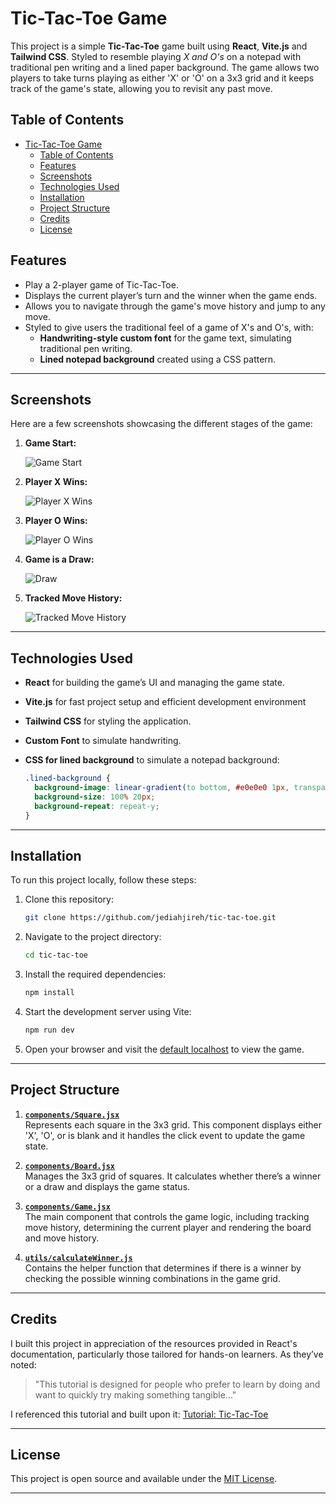 # Tic-Tac-Toe Game

This project is a simple **Tic-Tac-Toe** game built using **React**, **Vite.js** and **Tailwind CSS**. Styled to resemble playing _X and O's_ on a notepad with traditional pen writing and a lined paper background. The game allows two players to take turns playing as either 'X' or 'O' on a 3x3 grid and it keeps track of the game's state, allowing you to revisit any past move.

<!-- TOC -->

## Table of Contents

- [Tic-Tac-Toe Game](#tic-tac-toe-game)
  - [Table of Contents](#table-of-contents)
  - [Features](#features)
  - [Screenshots](#screenshots)
  - [Technologies Used](#technologies-used)
  - [Installation](#installation)
  - [Project Structure](#project-structure)
  - [Credits](#credits)
  - [License](#license)

## Features

- Play a 2-player game of Tic-Tac-Toe.
- Displays the current player’s turn and the winner when the game ends.
- Allows you to navigate through the game's move history and jump to any move.
- Styled to give users the traditional feel of a game of X's and O's, with:
  - **Handwriting-style custom font** for the game text, simulating traditional pen writing.
  - **Lined notepad background** created using a CSS pattern.

---

## Screenshots

Here are a few screenshots showcasing the different stages of the game:

1. **Game Start:**

   ![Game Start](./docs/images/screenshots/game-start.png)

2. **Player X Wins:**

   ![Player X Wins](./docs/images/screenshots/x-wins.png)

3. **Player O Wins:**

   ![Player O Wins](./docs/images/screenshots/o-wins.png)

4. **Game is a Draw:**

   ![Draw](./docs/images/screenshots/draw.png)

5. **Tracked Move History:**

   ![Tracked Move History](./docs/images/screenshots/game-history.png)

---

## Technologies Used

- **React** for building the game’s UI and managing the game state.
- **Vite.js** for fast project setup and efficient development environment
- **Tailwind CSS** for styling the application.
- **Custom Font** to simulate handwriting.
- **CSS for lined background** to simulate a notepad background:

  ```css
  .lined-background {
    background-image: linear-gradient(to bottom, #e0e0e0 1px, transparent 1px);
    background-size: 100% 20px;
    background-repeat: repeat-y;
  }
  ```

---

## Installation

To run this project locally, follow these steps:

1. Clone this repository:

   ```zsh
   git clone https://github.com/jediahjireh/tic-tac-toe.git
   ```

2. Navigate to the project directory:

   ```zsh
   cd tic-tac-toe
   ```

3. Install the required dependencies:

   ```zsh
   npm install
   ```

4. Start the development server using Vite:

   ```zsh
   npm run dev
   ```

5. Open your browser and visit the [default localhost](http://localhost:5173) to view the game.

---

## Project Structure

1. **[`components/Square.jsx`](./src/components/Square.jsx)**  
   Represents each square in the 3x3 grid. This component displays either 'X', 'O', or is blank and it handles the click event to update the game state.

2. **[`components/Board.jsx`](./src/components/Board.jsx)**  
   Manages the 3x3 grid of squares. It calculates whether there’s a winner or a draw and displays the game status.

3. **[`components/Game.jsx`](./src/components/Game.jsx)**  
   The main component that controls the game logic, including tracking move history, determining the current player and rendering the board and move history.

4. **[`utils/calculateWinner.js`](./src/utils/calculateWinner.js)**  
   Contains the helper function that determines if there is a winner by checking the possible winning combinations in the game grid.

---

## Credits

I built this project in appreciation of the resources provided in React's documentation, particularly those tailored for hands-on learners. As they’ve noted:

> "This tutorial is designed for people who prefer to learn by doing and want to quickly try making something tangible..."

I referenced this tutorial and built upon it: [Tutorial: Tic-Tac-Toe](https://react.dev/learn/tutorial-tic-tac-toe)

---

## License

This project is open source and available under the [MIT License](LICENSE).

---
